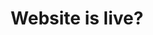---
title: "Website is live?"
description: "So, fun story, finally got this site live. Obviously it still needs a lot of love, but that will come with time. I (Ben) will be trying to post updates to our projects in a timely manner. 
As of this writing, we are currently on version 0.5 of Canyon Cruiser. There are a few other game ideas in the braining phase, but nothing is sure yet. After Canyon Cruiser is finished, I'm hoping to 
pop back into the PC gaming world and work on a PvP FPS game utlizing Unity. Not much else to report at this time."
picture: canyon-cruiser-screenshot.png

label_default: "news" 
label_primary: "canyon cruiser"
label_success: 
label_info: "update"
label_warning:
label_danger: 
---